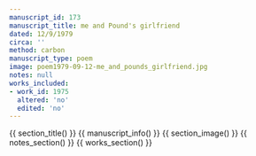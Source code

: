 ```yaml
---
manuscript_id: 173
manuscript_title: me and Pound's girlfriend
dated: 12/9/1979
circa: ''
method: carbon
manuscript_type: poem
image: poem1979-09-12-me_and_pounds_girlfriend.jpg
notes: null
works_included:
- work_id: 1975
  altered: 'no'
  edited: 'no'
---
```


{{ section_title() }}
{{ manuscript_info() }}
{{ section_image() }}
{{ notes_section() }}
{{ works_section() }}
